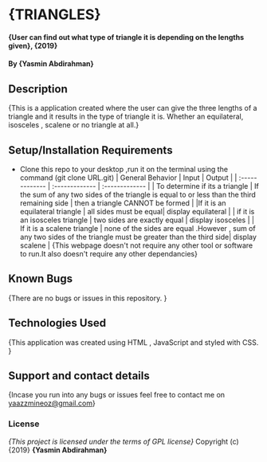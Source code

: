 # {TRIANGLES}
#### {User can find out what type of triangle it is depending on the lengths given}, {2019}
#### By **{Yasmin Abdirahman}**  
## Description
{This is a application created where the user can give the three lengths of a triangle and it results in the type of triangle it is. Whether an equilateral, isosceles , scalene or no triangle at all.}
## Setup/Installation Requirements
* Clone this repo to your desktop ,run it on the terminal using the command (git clone URL.git)
| General Behavior  | Input    | Output |
| :------------- | :------------- | :------------- |
| To determine if its a triangle    |   If the sum of any two sides of the triangle is equal to or less than the third remaining side    |    then a triangle CANNOT be formed |
|If it is an equilateral triangle | all sides must be equal| display equilateral |
| if it is an isosceles triangle | two sides are exactly equal | display isosceles |
| If it is a scalene triangle | none of the sides are equal .However , sum of any two sides of the triangle must be greater than the third side| display scalene |
{This webpage doesn't not require any other tool or software to run.It also doesn't require any other dependancies}
## Known Bugs
{There are no bugs or issues in this repository. }
## Technologies Used
{This application was created using HTML , JavaScript and styled with CSS. }
## Support and contact details
{Incase you run into any bugs or issues feel free to contact me on yaazzmineoz@gmail.com}
### License
*{This project is licensed under the terms of GPL license}*
Copyright (c) {2019} **{Yasmin Abdirahman}**
